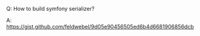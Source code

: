 Q: How to build symfony serializer?

A: https://gist.github.com/feldwebel/9d05e90456505ed6b4d6681906856dcb
